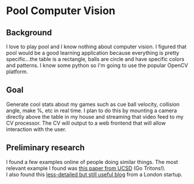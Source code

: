 # Pool Computer Vision

## Background

I love to play pool and I know nothing about computer vision. I figured that pool would
be a good learning application because everything is pretty specific...the table is a rectangle,
balls are circle and have specific colors and patterns. I know some python so I'm going to use
the popular OpenCV platform.

## Goal

Generate cool stats about my games such as cue ball velocity, collision angle, make %, etc in real time.
I plan to do this by mounting a camera directly above the table in my house and streaming that video feed
to my CV processor. The CV will output to a web frontend that will allow interaction with the user.

## Preliminary research

I found a few examples online of people doing similar things. The most relevant example I found was
[this paper from UCSD](http://kastner.ucsd.edu/ryan/wp-content/uploads/sites/5/2014/03/admin/pool-aid.pdf) (Go Tritons!).
<br>
I also found this [less-detailed but still useful blog](https://gocardless.com/blog/hacking-on-side-projects-the-pool-ball-tracker/) from a London startup.
